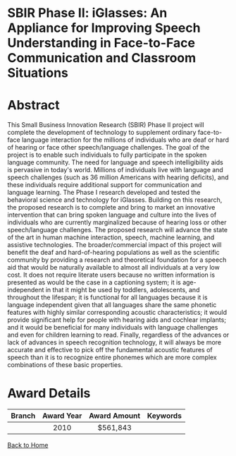 
SBIR Phase II: iGlasses: An Appliance for Improving Speech Understanding in Face-to-Face Communication and Classroom Situations
===============================================================================================================================

# Abstract


This Small Business Innovation Research (SBIR) Phase II project will complete the development of technology to supplement ordinary face-to-face language interaction for the millions of individuals who are deaf or hard of hearing or face other speech/language challenges. The goal of the project is to enable such individuals to fully participate in the spoken language community. The need for language and speech intelligibility aids is pervasive in today's world. Millions of individuals live with language and speech challenges (such as 36 million Americans with hearing deficits), and these individuals require additional support for communication and language learning. The Phase I research developed and tested the behavioral science and technology for iGlasses. Building on this research, the proposed research is to complete and bring to market an innovative intervention that can bring spoken language and culture into the lives of individuals who are currently marginalized because of hearing loss or other speech/language challenges. The proposed research will advance the state of the art in human machine interaction, speech, machine learning, and assistive technologies. 
The broader/commercial impact of this project will benefit the deaf and hard-of-hearing populations as well as the scientific community by providing a research and theoretical foundation for a speech aid that would be naturally available to almost all individuals at a very low cost. It does not require literate users because no written information is presented as would be the case in a captioning system; it is age-independent in that it might be used by toddlers, adolescents, and throughout the lifespan; it is functional for all languages because it is language independent given that all languages share the same phonetic features with highly similar corresponding acoustic characteristics; it would provide significant help for people with hearing aids and cochlear implants; and it would be beneficial for many individuals with language challenges and even for children learning to read. Finally, regardless of the advances or lack of advances in speech recognition technology, it will always be more accurate and effective to pick off the fundamental acoustic features of speech than it is to recognize entire phonemes which are more complex combinations of these basic properties.  

# Award Details

|Branch|Award Year|Award Amount|Keywords|
| :---: | :---: | :---: | :---: |
||2010|$561,843||
  
  


[Back to Home](https://github.com/chrischow/dod_sbir_awards/Reports/JT/#113)